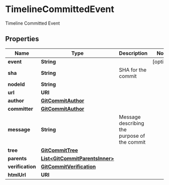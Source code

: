 

# TimelineCommittedEvent

Timeline Committed Event

## Properties

| Name | Type | Description | Notes |
|------------ | ------------- | ------------- | -------------|
|**event** | **String** |  |  [optional] |
|**sha** | **String** | SHA for the commit |  |
|**nodeId** | **String** |  |  |
|**url** | **URI** |  |  |
|**author** | [**GitCommitAuthor**](GitCommitAuthor.md) |  |  |
|**committer** | [**GitCommitAuthor**](GitCommitAuthor.md) |  |  |
|**message** | **String** | Message describing the purpose of the commit |  |
|**tree** | [**GitCommitTree**](GitCommitTree.md) |  |  |
|**parents** | [**List&lt;GitCommitParentsInner&gt;**](GitCommitParentsInner.md) |  |  |
|**verification** | [**GitCommitVerification**](GitCommitVerification.md) |  |  |
|**htmlUrl** | **URI** |  |  |




